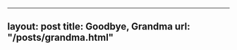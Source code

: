 
---
layout:       post
title:        Goodbye, Grandma
url:          "/posts/grandma.html"
---
            
